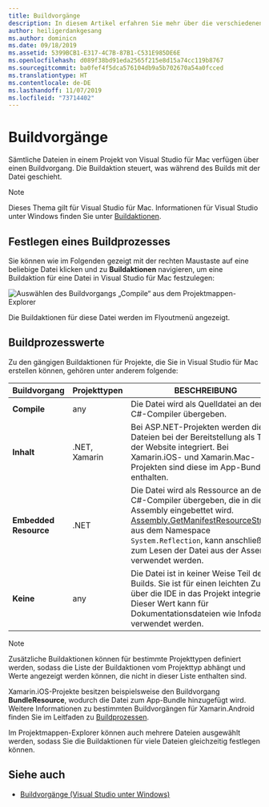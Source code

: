 ```yaml
---
title: Buildvorgänge
description: In diesem Artikel erfahren Sie mehr über die verschiedenen Buildvorgänge, die für C#-Projekte verwendet werden können.
author: heiligerdankgesang
ms.author: dominicn
ms.date: 09/18/2019
ms.assetid: 5399BCB1-E317-4C7B-87B1-C531E985DE6E
ms.openlocfilehash: d089f38bd91eda2565f215e8d15a74cc119b8767
ms.sourcegitcommit: ba0fef4f5dca576104db9a5b702670a54a0fcced
ms.translationtype: HT
ms.contentlocale: de-DE
ms.lasthandoff: 11/07/2019
ms.locfileid: "73714402"
---
```

# <a name="build-actions"></a>Buildvorgänge

Sämtliche Dateien in einem Projekt von Visual Studio für Mac verfügen über einen Buildvorgang. Die Buildaktion steuert, was während des Builds mit der Datei geschieht. 

>[!NOTE]
>Dieses Thema gilt für Visual Studio für Mac. Informationen für Visual Studio unter Windows finden Sie unter [Buildaktionen](/visualstudio/ide/build-actions).

## <a name="set-a-build-action"></a>Festlegen eines Buildprozesses

Sie können wie im Folgenden gezeigt mit der rechten Maustaste auf eine beliebige Datei klicken und zu **Buildaktionen** navigieren, um eine Buildaktion für eine Datei in Visual Studio für Mac festzulegen:

![Auswählen des Buildvorgangs „Compile“ aus dem Projektmappen-Explorer](media/projects-and-solutions-image1.png)

Die Buildaktionen für diese Datei werden im Flyoutmenü angezeigt. 

## <a name="build-action-values"></a>Buildprozesswerte

Zu den gängigen Buildaktionen für Projekte, die Sie in Visual Studio für Mac erstellen können, gehören unter anderem folgende:

|Buildvorgang | Projekttypen | BESCHREIBUNG |
|--|--|--|
| **Compile** | any | Die Datei wird als Quelldatei an den C#-Compiler übergeben.|
| **Inhalt** | .NET, Xamarin | Bei ASP.NET-Projekten werden diese Dateien bei der Bereitstellung als Teil der Website integriert. Bei Xamarin.iOS- und Xamarin.Mac-Projekten sind diese im App-Bundle enthalten.|
| **Embedded Resource** | .NET | Die Datei wird als Ressource an den C#-Compiler übergeben, die in die Assembly eingebettet wird. [Assembly.GetManifestResourceStream](/dotnet/api/system.reflection.assembly.getmanifestresourcestream), aus dem Namespace `System.Reflection`, kann anschließend zum Lesen der Datei aus der Assembly verwendet werden.|
| **Keine** | any | Die Datei ist in keiner Weise Teil des Builds. Sie ist für einen leichten Zugriff über die IDE in das Projekt integriert. Dieser Wert kann für Dokumentationsdateien wie Infodateien verwendet werden.|

> [!NOTE]
> Zusätzliche Buildaktionen können für bestimmte Projekttypen definiert werden, sodass die Liste der Buildaktionen vom Projekttyp abhängt und Werte angezeigt werden können, die nicht in dieser Liste enthalten sind.  

Xamarin.iOS-Projekte besitzen beispielsweise den Buildvorgang **BundleResource**, wodurch die Datei zum App-Bundle hinzugefügt wird. Weitere Informationen zu bestimmten Buildvorgängen für Xamarin.Android finden Sie im Leitfaden zu [Buildprozessen](/xamarin/android/deploy-test/building-apps/build-process#Build_Actions).

Im Projektmappen-Explorer können auch mehrere Dateien ausgewählt werden, sodass Sie die Buildaktionen für viele Dateien gleichzeitig festlegen können.

## <a name="see-also"></a>Siehe auch

- [Buildvorgänge (Visual Studio unter Windows)](/visualstudio/ide/build-actions)